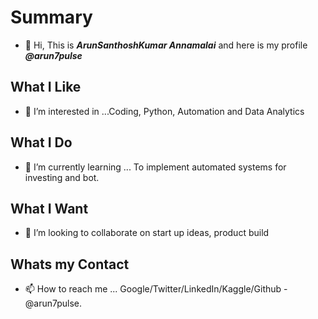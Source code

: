 # Summary 
- 👋 Hi, This is ***ArunSanthoshKumar Annamalai*** and here is my profile ***@arun7pulse***
## What I Like
- 👀 I’m interested in ...Coding, Python, Automation and Data Analytics
## What I Do
- 🌱 I’m currently learning ... To implement automated systems for investing and bot.
## What I Want  
- 💞️ I’m looking to collaborate on start up ideas, product build
## Whats my Contact
- 📫 How to reach me ... Google/Twitter/LinkedIn/Kaggle/Github -  @arun7pulse.

<!---
arun7pulse/arun7pulse is a ✨ special ✨ repository because its `README.md` (this file) appears on your GitHub profile.
You can click the Preview link to take a look at your changes.
--->
